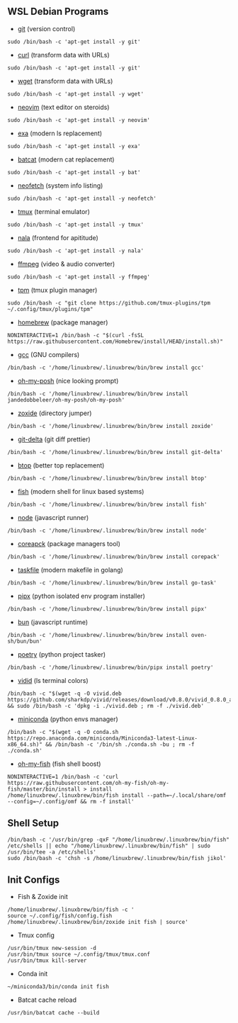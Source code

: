 ## WSL Debian Programs

- [git](https://git-scm.com/) (version control)
```
sudo /bin/bash -c 'apt-get install -y git'
```

- [curl](https://curl.se/) (transform data with URLs)
```
sudo /bin/bash -c 'apt-get install -y git'
```

- [wget](https://www.gnu.org/software/wget/) (transform data with URLs)
```
sudo /bin/bash -c 'apt-get install -y wget'
```

- [neovim](https://github.com/neovim/neovim/wiki/Installing-Neovim) (text editor on steroids)
```
sudo /bin/bash -c 'apt-get install -y neovim'
```

- [exa](https://the.exa.website/#installation) (modern ls replacement)
```
sudo /bin/bash -c 'apt-get install -y exa'
```

- [batcat](https://github.com/sharkdp/bat) (modern cat replacement)
```
sudo /bin/bash -c 'apt-get install -y bat'
```

- [neofetch](https://github.com/dylanaraps/neofetch) (system info listing)
```
sudo /bin/bash -c 'apt-get install -y neofetch'
```

- [tmux](https://github.com/tmux/tmux/wiki) (terminal emulator)
```
sudo /bin/bash -c 'apt-get install -y tmux'
```

- [nala](https://gitlab.com/volian/nala) (frontend for apititude)
```
sudo /bin/bash -c 'apt-get install -y nala'
```

- [ffmpeg](https://ffmpeg.org/) (video & audio converter)
```
sudo /bin/bash -c 'apt-get install -y ffmpeg'
```

- [tpm](https://github.com/tmux-plugins/tpm) (tmux plugin manager)
```
sudo /bin/bash -c "git clone https://github.com/tmux-plugins/tpm ~/.config/tmux/plugins/tpm"
```

- [homebrew](https://brew.sh/) (package manager)
```
NONINTERACTIVE=1 /bin/bash -c "$(curl -fsSL https://raw.githubusercontent.com/Homebrew/install/HEAD/install.sh)"
```

- [gcc](https://gcc.gnu.org/) (GNU compilers)
```
/bin/bash -c '/home/linuxbrew/.linuxbrew/bin/brew install gcc'
```

- [oh-my-posh](https://ohmyposh.dev/docs/installation/linux) (nice looking prompt)
```
/bin/bash -c '/home/linuxbrew/.linuxbrew/bin/brew install jandedobbeleer/oh-my-posh/oh-my-posh'
```

- [zoxide](https://github.com/ajeetdsouza/zoxide) (directory jumper)
```
/bin/bash -c '/home/linuxbrew/.linuxbrew/bin/brew install zoxide'
```

- [git-delta](https://github.com/dandavison/delta) (git diff prettier)
```
/bin/bash -c '/home/linuxbrew/.linuxbrew/bin/brew install git-delta'
```

- [btop](https://github.com/aristocratos/btop?tab=readme-ov-file#installation) (better top replacement)
```
/bin/bash -c '/home/linuxbrew/.linuxbrew/bin/brew install btop'
```

- [fish](https://fishshell.com/) (modern shell for linux based systems)
```
/bin/bash -c '/home/linuxbrew/.linuxbrew/bin/brew install fish'
```

- [node](https://nodejs.org/en) (javascript runner)
```
/bin/bash -c '/home/linuxbrew/.linuxbrew/bin/brew install node'
```

- [coreapck](https://nodejs.org/api/corepack.html) (package managers tool)
```
/bin/bash -c '/home/linuxbrew/.linuxbrew/bin/brew install corepack'
```

- [taskfile](https://taskfile.dev/installation/) (modern makefile in golang)
```
/bin/bash -c '/home/linuxbrew/.linuxbrew/bin/brew install go-task'
```

- [pipx](https://github.com/pypa/pipx) (python isolated env program installer)
```
/bin/bash -c '/home/linuxbrew/.linuxbrew/bin/brew install pipx'
```

- [bun](https://bun.sh/) (javascript runtime)
```
/bin/bash -c '/home/linuxbrew/.linuxbrew/bin/brew install oven-sh/bun/bun'
```

- [poetry](https://python-poetry.org) (python project tasker)
```
/bin/bash -c '/home/linuxbrew/.linuxbrew/bin/pipx install poetry'
```

- [vidid](https://github.com/sharkdp/vivid) (ls terminal colors)
```
/bin/bash -c "$(wget -q -O vivid.deb https://github.com/sharkdp/vivid/releases/download/v0.8.0/vivid_0.8.0_amd64.deb)" && sudo /bin/bash -c 'dpkg -i ./vivid.deb ; rm -f ./vivid.deb'
```

- [miniconda](https://docs.conda.io/en/latest/miniconda.html#linux-installers) (python envs manager)
```
/bin/bash -c "$(wget -q -O conda.sh https://repo.anaconda.com/miniconda/Miniconda3-latest-Linux-x86_64.sh)" && /bin/bash -c '/bin/sh ./conda.sh -bu ; rm -f ./conda.sh'
```

- [oh-my-fish](https://github.com/oh-my-fish/oh-my-fish) (fish shell boost)
```
NONINTERACTIVE=1 /bin/bash -c 'curl https://raw.githubusercontent.com/oh-my-fish/oh-my-fish/master/bin/install > install
/home/linuxbrew/.linuxbrew/bin/fish install --path=~/.local/share/omf --config=~/.config/omf && rm -f install'
```

## Shell Setup

```
/bin/bash -c '/usr/bin/grep -qxF "/home/linuxbrew/.linuxbrew/bin/fish" /etc/shells || echo "/home/linuxbrew/.linuxbrew/bin/fish" | sudo /usr/bin/tee -a /etc/shells'
sudo /bin/bash -c 'chsh -s /home/linuxbrew/.linuxbrew/bin/fish jikol'
```

## Init Configs

- Fish & Zoxide init
```
/home/linuxbrew/.linuxbrew/bin/fish -c '
source ~/.config/fish/config.fish
/home/linuxbrew/.linuxbrew/bin/zoxide init fish | source'
```

- Tmux config
```
/usr/bin/tmux new-session -d
/usr/bin/tmux source ~/.config/tmux/tmux.conf
/usr/bin/tmux kill-server
```

- Conda init
```
~/miniconda3/bin/conda init fish
```

- Batcat cache reload
```
/usr/bin/batcat cache --build
```
